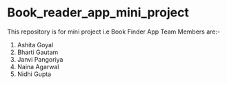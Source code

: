 # Book_reader_app_mini_project
This repository is for mini project i.e Book Finder App
Team Members are:-
1. Ashita Goyal
2. Bharti Gautam
3. Janvi Pangoriya 
4. Naina Agarwal
5. Nidhi Gupta
